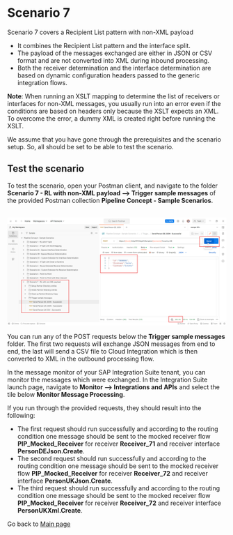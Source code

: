 # Scenario 7

Scenario 7 covers a Recipient List pattern with non-XML payload
- It combines the Recipient List pattern and the interface split.
- The payload of the messages exchanged are either in JSON or CSV format and are not converted into XML during inbound processing.
- Both the receiver determination and the interface determination are based on dynamic configuration headers passed to the generic integration flows.

**Note**: When running an XSLT mapping to determine the list of receivers or interfaces for non-XML messages, you usually run into an error even if the conditions are based on headers only because the XSLT expects an XML. To overcome the error, a dummy XML is created right before running the XSLT.

We assume that you have gone through the prerequisites and the scenario setup. So, all should be set to be able to test the scenario.

## Test the scenario
To test the scenario, open your Postman client, and navigate to the folder **Scenario 7 - RL with non-XML payload --> Trigger sample messages** of the provided Postman collection **Pipeline Concept - Sample Scenarios**.

<br>![](/images/13_01_Scenario7_Trigger.png)

You can run any of the POST requests below the **Trigger sample messages** folder. The first two requests will exchange JSON messages from end to end, the last will send a CSV file to Cloud Integration which is then converted to XML in the outbound processing flow.

In the message monitor of your SAP Integration Suite tenant, you can monitor the messages which were exchanged. In the Integration Suite launch page, navigate to **Monitor --> Integrations and APIs** and select the tile below **Monitor Message Processing**.

If you run through the provided requests, they should result into the following:
- The first request should run successfully and according to the routing condition one message should be sent to the mocked receiver flow **PIP_Mocked_Receiver** for receiver **Receiver_71** and receiver interface **PersonDEJson.Create**.
- The second request should run successfully and according to the routing condition one message should be sent to the mocked receiver flow **PIP_Mocked_Receiver** for receiver **Receiver_72** and receiver interface **PersonUKJson.Create**.
- The third request should run successfully and according to the routing condition one message should be sent to the mocked receiver flow **PIP_Mocked_Receiver** for receiver **Receiver_72** and receiver interface **PersonUKXml.Create**.

Go back to [Main page](../../README.md)
